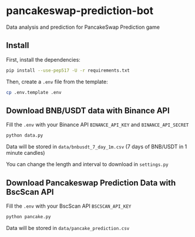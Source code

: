 # pancakeswap-prediction-bot
Data analysis and prediction for PancakeSwap Prediction game

## Install

First, install the dependencies:

```sh
pip install --use-pep517 -U -r requirements.txt
```

Then, create a `.env` file from the template:

```sh
cp .env.template .env
```

## Download BNB/USDT data with Binance API

Fill the `.env` with your Binance API `BINANCE_API_KEY` and `BINANCE_API_SECRET`

```sh
python data.py
```

Data will be stored in `data/bnbusdt_7_day_1m.csv` (7 days of BNB/USDT in 1 minute candles)

You can change the length and interval to download in `settings.py`

## Download Pancakeswap Prediction Data with BscScan API

Fill the `.env` with your BscScan API `BSCSCAN_API_KEY`

```sh
python pancake.py
```

Data will be stored in `data/pancake_prediction.csv`
